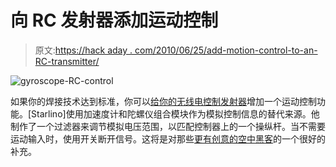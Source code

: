 # 向 RC 发射器添加运动控制

> 原文:[https://hack aday . com/2010/06/25/add-motion-control-to-an-RC-transmitter/](https://hackaday.com/2010/06/25/adding-motion-control-to-an-rc-transmitter/)

![](../Images/418461d1b1e1be44d4c95f14ff12ba1d.png "gyroscope-RC-control")

如果你的焊接技术达到标准，你可以[给你的无线电控制发射器](http://starlino.com/rc_transmitter_accelerometer.html)增加一个运动控制功能。[Starlino]使用加速度计和陀螺仪组合模块作为模拟控制信息的替代来源。他制作了一个过滤器来调节模拟电压范围，以匹配控制器上的一个操纵杆。当不需要运动输入时，使用开关断开信号。这将是对那些[更有创意的空中黑客](http://hackaday.com/2009/12/30/uav-reigns-down-vengeance-upon-thee/)的一个很好的补充。